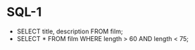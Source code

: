 # SQL-1
* SELECT title, description FROM film;
* SELECT * FROM film
WHERE length > 60 AND length < 75;
